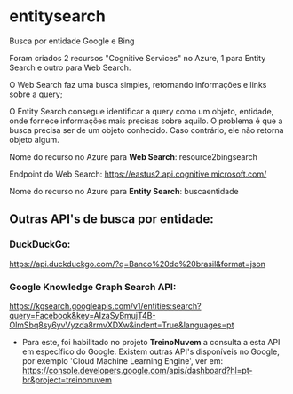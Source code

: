 # entitysearch
Busca por entidade Google e Bing

Foram criados 2 recursos "Cognitive Services" no Azure, 1 para Entity Search e outro para Web Search.

O Web Search faz uma busca simples, retornando informações e links sobre a query;

O Entity Search consegue identificar a query como um objeto, entidade, onde fornece informações mais precisas sobre aquilo. O problema é que a busca precisa ser de um objeto conhecido. Caso contrário, ele não retorna objeto algum.


Nome do recurso no Azure para **Web Search**: resource2bingsearch

Endpoint do Web Search: https://eastus2.api.cognitive.microsoft.com/

Nome do recurso no Azure para **Entity Search**: buscaentidade




## Outras API's de busca por entidade:
### DuckDuckGo:
https://api.duckduckgo.com/?q=Banco%20do%20brasil&format=json


### Google Knowledge Graph Search API:
https://kgsearch.googleapis.com/v1/entities:search?query=Facebook&key=AIzaSyBmujT4B-OlmSbq8sy6yvVyzda8rmvXDXw&indent=True&languages=pt

- Para este, foi habilitado no projeto **TreinoNuvem** a consulta a esta API em específico do Google.
Existem outras API's disponíveis no Google, por exemplo 'Cloud Machine Learning Engine', ver em:
https://console.developers.google.com/apis/dashboard?hl=pt-br&project=treinonuvem
